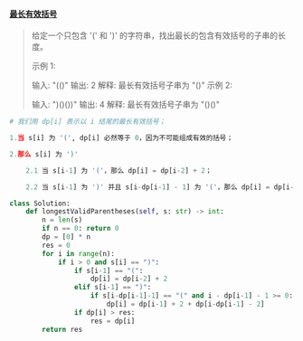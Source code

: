 #### [最长有效括号](https://leetcode-cn.com/problems/longest-valid-parentheses/)

> 给定一个只包含 '(' 和 ')' 的字符串，找出最长的包含有效括号的子串的长度。
>
> 示例 1:
>
> 输入: "(()"
> 输出: 2
> 解释: 最长有效括号子串为 "()"
> 示例 2:
>
> 输入: ")()())"
> 输出: 4
> 解释: 最长有效括号子串为 "()()"

```python
# 我们用 dp[i] 表示以 i 结尾的最长有效括号；

1.当 s[i] 为 '(', dp[i] 必然等于 0，因为不可能组成有效的括号；

2.那么 s[i] 为 ')'

	2.1 当 s[i-1] 为 '('，那么 dp[i] = dp[i-2] + 2；

	2.2 当 s[i-1] 为 ')' 并且 s[i-dp[i-1] - 1] 为 '('，那么 dp[i] = dp[i-1] + 2 + dp[i-dp[i-	1]-2]；

```



```python
class Solution:
    def longestValidParentheses(self, s: str) -> int:
        n = len(s)
        if n == 0: return 0
        dp = [0] * n
        res = 0
        for i in range(n):
            if i > 0 and s[i] == ")":
                if s[i-1] == "(":
                    dp[i] = dp[i-2] + 2
                elif s[i-1] == ")":
                    if s[i-dp[i-1]-1] == "(" and i - dp[i-1] - 1 >= 0:
                        dp[i] = dp[i-1] + 2 + dp[i-dp[i-1] - 2]
                if dp[i] > res:
                    res = dp[i]
        return res
        
```

